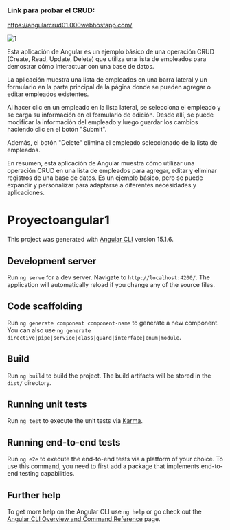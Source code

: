 ### Link para probar el CRUD: 

 https://angularcrud01.000webhostapp.com/

![1](https://user-images.githubusercontent.com/83845164/229307128-4a19bac2-cd78-4e97-b2cf-589823269fc6.PNG)



Esta aplicación de Angular es un ejemplo básico de una operación CRUD (Create, Read, Update, Delete) que utiliza una lista de empleados para demostrar cómo interactuar con una base de datos.

La aplicación muestra una lista de empleados en una barra lateral y un formulario en la parte principal de la página donde se pueden agregar o editar empleados existentes.

Al hacer clic en un empleado en la lista lateral, se selecciona el empleado y se carga su información en el formulario de edición. Desde allí, se puede modificar la información del empleado y luego guardar los cambios haciendo clic en el botón "Submit".

Además, el botón "Delete" elimina el empleado seleccionado de la lista de empleados.

En resumen, esta aplicación de Angular muestra cómo utilizar una operación CRUD en una lista de empleados para agregar, editar y eliminar registros de una base de datos. Es un ejemplo básico, pero se puede expandir y personalizar para adaptarse a diferentes necesidades y aplicaciones.

# Proyectoangular1

This project was generated with [Angular CLI](https://github.com/angular/angular-cli) version 15.1.6.

## Development server

Run `ng serve` for a dev server. Navigate to `http://localhost:4200/`. The application will automatically reload if you change any of the source files.

## Code scaffolding

Run `ng generate component component-name` to generate a new component. You can also use `ng generate directive|pipe|service|class|guard|interface|enum|module`.

## Build

Run `ng build` to build the project. The build artifacts will be stored in the `dist/` directory.

## Running unit tests

Run `ng test` to execute the unit tests via [Karma](https://karma-runner.github.io).

## Running end-to-end tests

Run `ng e2e` to execute the end-to-end tests via a platform of your choice. To use this command, you need to first add a package that implements end-to-end testing capabilities.

## Further help

To get more help on the Angular CLI use `ng help` or go check out the [Angular CLI Overview and Command Reference](https://angular.io/cli) page.
